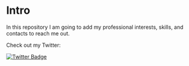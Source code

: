 # Intro

In this repository I am going to add my professional interests, skills, and contacts to reach me out. 

Check out my Twitter:

<div id="badges" align="left">
 </a>
  <a href="https://twitter.com/methallurgg">
    <img src="https://img.shields.io/badge/Twitter-blue?style=for-the-badge&logo=twitter&logoColor=white" alt="Twitter Badge"/>
 </a>
</div>

